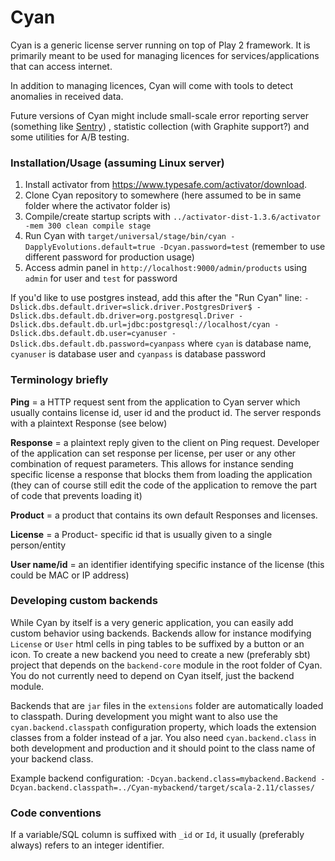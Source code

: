 # Cyan

Cyan is a generic license server running on top of Play 2 framework.
It is primarily meant to be used for managing licences for services/applications that can access internet.

In addition to managing licences, Cyan will come with tools to detect anomalies in received data.

Future versions of Cyan might include small-scale error reporting server (something like [Sentry](https://getsentry.com))
, statistic collection (with Graphite support?) and some utilities for A/B testing.

### Installation/Usage (assuming Linux server)

1. Install activator from https://www.typesafe.com/activator/download.
2. Clone Cyan repository to somewhere (here assumed to be in same folder where the activator folder is)
3. Compile/create startup scripts with ```../activator-dist-1.3.6/activator -mem 300 clean compile stage```
4. Run Cyan with  ```target/universal/stage/bin/cyan -DapplyEvolutions.default=true -Dcyan.password=test``` (remember to use different password for production usage)
5. Access admin panel in ```http://localhost:9000/admin/products``` using `admin` for user and `test` for password

If you'd like to use postgres instead, add this after the "Run Cyan" line:
```-Dslick.dbs.default.driver=slick.driver.PostgresDriver$ -Dslick.dbs.default.db.driver=org.postgresql.Driver -Dslick.dbs.default.db.url=jdbc:postgresql://localhost/cyan -Dslick.dbs.default.db.user=cyanuser -Dslick.dbs.default.db.password=cyanpass```
where `cyan` is database name, `cyanuser` is database user and `cyanpass` is database password

### Terminology briefly

__Ping__ = a HTTP request sent from the application to Cyan server which usually contains license id, user id and the product id.
The server responds with a plaintext Response (see below)

__Response__ = a plaintext reply given to the client on Ping request. Developer of the application can set response
per license, per user or any other combination of request parameters. This allows for instance sending specific license
a response that blocks them from loading the application (they can of course still edit the code of the application to
remove the part of code that prevents loading it)

__Product__ = a product that contains its own default Responses and licenses.

__License__ = a Product- specific id that is usually given to a single person/entity

__User name/id__ = an identifier identifying specific instance of the license (this could be MAC or IP address)

### Developing custom backends

While Cyan by itself is a very generic application, you can easily add custom behavior using backends. Backends allow for instance
modifying `License` or `User` html cells in ping tables to be suffixed by a button or an icon. To create a new backend you need to
create a new (preferably sbt) project that depends on the `backend-core` module in the root folder of Cyan. You do not currently
need to depend on Cyan itself, just the backend module.

Backends that are `jar` files in the `extensions` folder are automatically loaded to classpath. During development you might want
to also use the `cyan.backend.classpath` configuration property, which loads the extension classes from a folder instead of a jar.
You also need `cyan.backend.class` in both development and production and it should point to the class name of your backend class.

Example backend configuration: `-Dcyan.backend.class=mybackend.Backend -Dcyan.backend.classpath=../Cyan-mybackend/target/scala-2.11/classes/`

### Code conventions

If a variable/SQL column is suffixed with `_id` or `Id`, it usually (preferably always) refers to an integer identifier.